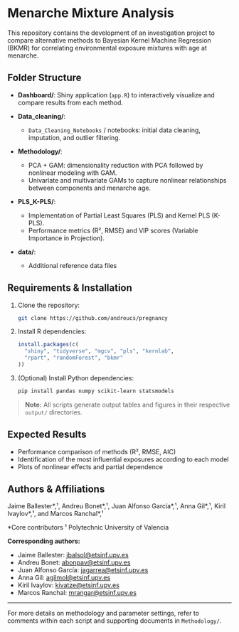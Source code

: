 # Menarche Mixture Analysis

This repository contains the development of an investigation project to compare alternative methods to Bayesian Kernel Machine Regression (BKMR) for correlating environmental exposure mixtures with age at menarche.

## Folder Structure

* **Dashboard/**: Shiny application (`app.R`) to interactively visualize and compare results from each method.
* **Data_cleaning/**:

  * `Data_Cleaning_Notebooks` / notebooks: initial data cleaning, imputation, and outlier filtering.

* **Methodology/**:

  * PCA + GAM: dimensionality reduction with PCA followed by nonlinear modeling with GAM.
  * Univariate and multivariate GAMs to capture nonlinear relationships between components and menarche age.
* **PLS\_K-PLS/**:

  * Implementation of Partial Least Squares (PLS) and Kernel PLS (K-PLS).
  * Performance metrics (R², RMSE) and VIP scores (Variable Importance in Projection).
* **data/**:

  * Additional reference data files

## Requirements & Installation

1. Clone the repository:

   ```bash
   git clone https://github.com/andreucs/pregnancy
   ```

2. Install R dependencies:

   ```r
   install.packages(c(
     "shiny", "tidyverse", "mgcv", "pls", "kernlab",
     "rpart", "randomForest", "bkmr"
   ))
   ```

3. (Optional) Install Python dependencies:

   ```bash
   pip install pandas numpy scikit-learn statsmodels
   ```

> **Note:** All scripts generate output tables and figures in their respective `output/` directories.

## Expected Results

* Performance comparison of methods (R², RMSE, AIC)
* Identification of the most influential exposures according to each model
* Plots of nonlinear effects and partial dependence

## Authors & Affiliations

Jaime Ballester\*,¹, Andreu Bonet\*,¹, Juan Alfonso García\*,¹, Anna Gil\*,¹, Kiril Ivaylov\*,¹, and Marcos Ranchal\*,¹

\*Core contributors
¹ Polytechnic University of Valencia

**Corresponding authors:**

* Jaime Ballester: [jbalsol@etsinf.upv.es](mailto:jbalsol@etsinf.upv.es)
* Andreu Bonet: [abonpav@etsinf.upv.es](mailto:abonpav@etsinf.upv.es)
* Juan Alfonso García: [jagarrea@etsinf.upv.es](mailto:jagarrea@etsinf.upv.es)
* Anna Gil: [agilmol@etsinf.upv.es](mailto:agilmol@etsinf.upv.es)
* Kiril Ivaylov: [kivatze@etsinf.upv.es](mailto:kivatze@etsinf.upv.es)
* Marcos Ranchal: [mrangar@etsinf.upv.es](mailto:mrangar@etsinf.upv.es)

---

For more details on methodology and parameter settings, refer to comments within each script and supporting documents in `Methodology/`.
